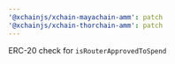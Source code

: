 ```yaml
---
'@xchainjs/xchain-mayachain-amm': patch
'@xchainjs/xchain-thorchain-amm': patch
---
```


ERC-20 check for `isRouterApprovedToSpend`
